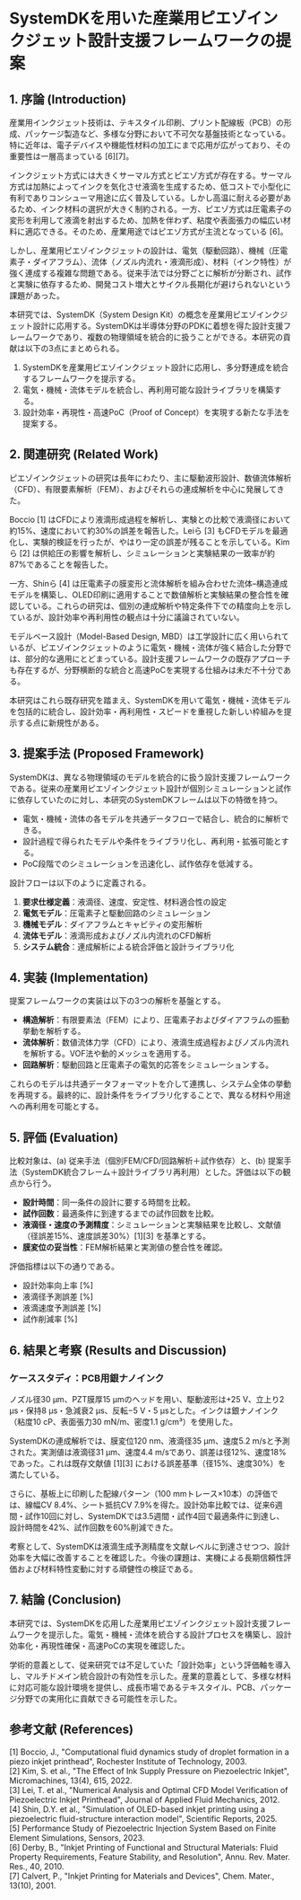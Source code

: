 # SystemDKを用いた産業用ピエゾインクジェット設計支援フレームワークの提案

## 1. 序論 (Introduction)
産業用インクジェット技術は、テキスタイル印刷、プリント配線板（PCB）の形成、パッケージ製造など、多様な分野において不可欠な基盤技術となっている。特に近年は、電子デバイスや機能性材料の加工にまで応用が広がっており、その重要性は一層高まっている [6][7]。

インクジェット方式には大きくサーマル方式とピエゾ方式が存在する。サーマル方式は加熱によってインクを気化させ液滴を生成するため、低コストで小型化に有利でありコンシューマ用途に広く普及している。しかし高温に耐える必要があるため、インク材料の選択が大きく制約される。一方、ピエゾ方式は圧電素子の変形を利用して液滴を射出するため、加熱を伴わず、粘度や表面張力の幅広い材料に適応できる。そのため、産業用途ではピエゾ方式が主流となっている [6]。

しかし、産業用ピエゾインクジェットの設計は、電気（駆動回路）、機械（圧電素子・ダイアフラム）、流体（ノズル内流れ・液滴形成）、材料（インク特性）が強く連成する複雑な問題である。従来手法では分野ごとに解析が分断され、試作と実験に依存するため、開発コスト増大とサイクル長期化が避けられないという課題があった。

本研究では、SystemDK（System Design Kit）の概念を産業用ピエゾインクジェット設計に応用する。SystemDKは半導体分野のPDKに着想を得た設計支援フレームワークであり、複数の物理領域を統合的に扱うことができる。本研究の貢献は以下の3点にまとめられる。

1. SystemDKを産業用ピエゾインクジェット設計に応用し、多分野連成を統合するフレームワークを提示する。
2. 電気・機械・流体モデルを統合し、再利用可能な設計ライブラリを構築する。
3. 設計効率・再現性・高速PoC（Proof of Concept）を実現する新たな手法を提案する。

## 2. 関連研究 (Related Work)
ピエゾインクジェットの研究は長年にわたり、主に駆動波形設計、数値流体解析（CFD）、有限要素解析（FEM）、およびそれらの連成解析を中心に発展してきた。

Boccio [1] はCFDにより液滴形成過程を解析し、実験との比較で液滴径において約15%、速度において約30%の誤差を報告した。Leiら [3] もCFDモデルを最適化し、実験的検証を行ったが、やはり一定の誤差が残ることを示している。Kimら [2] は供給圧の影響を解析し、シミュレーションと実験結果の一致率が約87%であることを報告した。

一方、Shinら [4] は圧電素子の膜変形と流体解析を組み合わせた流体–構造連成モデルを構築し、OLED印刷に適用することで数値解析と実験結果の整合性を確認している。これらの研究は、個別の連成解析や特定条件下での精度向上を示しているが、設計効率や再利用性の観点は十分に議論されていない。

モデルベース設計（Model-Based Design, MBD）は工学設計に広く用いられているが、ピエゾインクジェットのように電気・機械・流体が強く結合した分野では、部分的な適用にとどまっている。設計支援フレームワークの既存アプローチも存在するが、分野横断的な統合と高速PoCを実現する仕組みは未だ不十分である。

本研究はこれら既存研究を踏まえ、SystemDKを用いて電気・機械・流体モデルを包括的に統合し、設計効率・再利用性・スピードを重視した新しい枠組みを提示する点に新規性がある。

## 3. 提案手法 (Proposed Framework)
SystemDKは、異なる物理領域のモデルを統合的に扱う設計支援フレームワークである。従来の産業用ピエゾインクジェット設計が個別シミュレーションと試作に依存していたのに対し、本研究のSystemDKフレームは以下の特徴を持つ。

- 電気・機械・流体の各モデルを共通データフローで結合し、統合的に解析できる。
- 設計過程で得られたモデルや条件をライブラリ化し、再利用・拡張可能とする。
- PoC段階でのシミュレーションを迅速化し、試作依存を低減する。

設計フローは以下のように定義される。

1. **要求仕様定義**：液滴径、速度、安定性、材料適合性の設定
2. **電気モデル**：圧電素子と駆動回路のシミュレーション
3. **機械モデル**：ダイアフラムとキャビティの変形解析
4. **流体モデル**：液滴形成およびノズル内流れのCFD解析
5. **システム統合**：連成解析による統合評価と設計ライブラリ化

## 4. 実装 (Implementation)
提案フレームワークの実装は以下の3つの解析を基盤とする。

- **構造解析**：有限要素法（FEM）により、圧電素子およびダイアフラムの振動挙動を解析する。
- **流体解析**：数値流体力学（CFD）により、液滴生成過程およびノズル内流れを解析する。VOF法や動的メッシュを適用する。
- **回路解析**：駆動回路と圧電素子の電気的応答をシミュレーションする。

これらのモデルは共通データフォーマットを介して連携し、システム全体の挙動を再現する。最終的に、設計条件をライブラリ化することで、異なる材料や用途への再利用を可能とする。

## 5. 評価 (Evaluation)
比較対象は、(a) 従来手法（個別FEM/CFD/回路解析＋試作依存）と、(b) 提案手法（SystemDK統合フレーム＋設計ライブラリ再利用）とした。評価は以下の観点から行う。

- **設計時間**：同一条件の設計に要する時間を比較。
- **試作回数**：最適条件に到達するまでの試作回数を比較。
- **液滴径・速度の予測精度**：シミュレーションと実験結果を比較し、文献値（径誤差15%、速度誤差30%）[1][3] を基準とする。
- **膜変位の妥当性**：FEM解析結果と実測値の整合性を確認。

評価指標は以下の通りである。

- 設計効率向上率 [%]
- 液滴径予測誤差 [%]
- 液滴速度予測誤差 [%]
- 試作削減率 [%]

## 6. 結果と考察 (Results and Discussion)
### ケーススタディ：PCB用銀ナノインク
ノズル径30 µm、PZT膜厚15 µmのヘッドを用い、駆動波形は+25 V、立上り2 µs・保持8 µs・急減衰2 µs、反転−5 V・5 µsとした。インクは銀ナノインク（粘度10 cP、表面張力30 mN/m、密度1.1 g/cm³）を使用した。

SystemDKの連成解析では、膜変位120 nm、液滴径35 µm、速度5.2 m/sと予測された。実測値は液滴径31 µm、速度4.4 m/sであり、誤差は径12%、速度18%であった。これは既存文献値 [1][3] における誤差基準（径15%、速度30%）を満たしている。

さらに、基板上に印刷した配線パターン（100 mmトレース×10本）の評価では、線幅CV 8.4%、シート抵抗CV 7.9%を得た。設計効率比較では、従来6週間・試作10回に対し、SystemDKでは3.5週間・試作4回で最適条件に到達し、設計時間を42%、試作回数を60%削減できた。

考察として、SystemDKは液滴生成予測精度を文献レベルに到達させつつ、設計効率を大幅に改善することを確認した。今後の課題は、実機による長期信頼性評価および材料特性変動に対する頑健性の検証である。

## 7. 結論 (Conclusion)
本研究では、SystemDKを応用した産業用ピエゾインクジェット設計支援フレームワークを提示した。電気・機械・流体を統合する設計プロセスを構築し、設計効率化・再現性確保・高速PoCの実現を確認した。

学術的意義として、従来研究では不足していた「設計効率」という評価軸を導入し、マルチドメイン統合設計の有効性を示した。産業的意義として、多様な材料に対応可能な設計環境を提供し、成長市場であるテキスタイル、PCB、パッケージ分野での実用化に貢献できる可能性を示した。

## 参考文献 (References)
[1] Boccio, J., "Computational fluid dynamics study of droplet formation in a piezo inkjet printhead", Rochester Institute of Technology, 2003.  
[2] Kim, S. et al., "The Effect of Ink Supply Pressure on Piezoelectric Inkjet", Micromachines, 13(4), 615, 2022.  
[3] Lei, T. et al., "Numerical Analysis and Optimal CFD Model Verification of Piezoelectric Inkjet Printhead", Journal of Applied Fluid Mechanics, 2012.  
[4] Shin, D.Y. et al., "Simulation of OLED-based inkjet printing using a piezoelectric fluid-structure interaction model", Scientific Reports, 2025.  
[5] Performance Study of Piezoelectric Injection System Based on Finite Element Simulations, Sensors, 2023.  
[6] Derby, B., "Inkjet Printing of Functional and Structural Materials: Fluid Property Requirements, Feature Stability, and Resolution", Annu. Rev. Mater. Res., 40, 2010.  
[7] Calvert, P., "Inkjet Printing for Materials and Devices", Chem. Mater., 13(10), 2001.  
